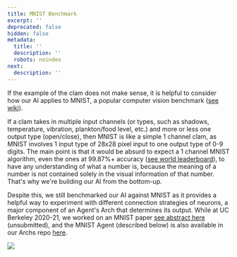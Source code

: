 ```yaml
---
title: MNIST Benchmark
excerpt: ''
deprecated: false
hidden: false
metadata:
  title: ''
  description: ''
  robots: noindex
next:
  description: ''
---
```

If the example of the clam does not make sense, it is helpful to consider how our AI applies to MNIST, a popular computer vision benchmark ([see wiki](https://en.wikipedia.org/wiki/MNIST_database)).

If a clam takes in multiple input channels (or types, such as shadows, temperature, vibration, plankton/food level, etc.) and more or less one output type (open/close), then MNIST is like a simple 1 channel clam, as MNIST involves 1 input type of 28x28 pixel input to one output type of 0-9 digits. The main point is that it would be absurd to expect a 1 channel MNIST algorithm, even the ones at 99.87%+ accuracy ([see world leaderboard](https://paperswithcode.com/sota/image-classification-on-mnist)), to have any understanding of what a number is, because the meaning of a number is not contained solely in the visual information of that number. That's why we're building our AI from the bottom-up.

Despite this, we still benchmarked our AI against MNIST as it provides a helpful way to experiment with different connection strategies of neurons, a major component of an Agent's Arch that determines its output. While at UC Berkeley 2020-21, we worked on an MNIST paper [see abstract here](https://docs.google.com/document/d/1p3FvYYPsD9XunJg2Dfaw0wLvnxIUspPsMvBi8acp0EI/edit?pli=1) (unsubmitted), and the MNIST Agent (described below) is also available in our Archs repo [here](https://github.com/aolabsai/archs/blob/main/basic_MNIST.py).

![](https://files.readme.io/1bc3910-Basic_Architecture3x.png)
